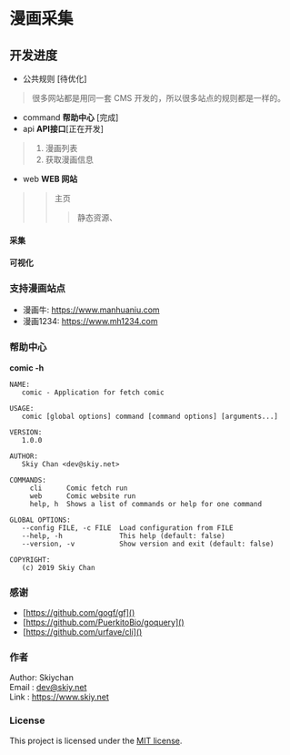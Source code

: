 # 漫画采集

## 开发进度
- 公共规则 [待优化]
> 很多网站都是用同一套 CMS 开发的，所以很多站点的规则都是一样的。
- command **帮助中心** [完成]
- api **API接口**[正在开发]
> 1. 漫画列表
> 2. 获取漫画信息 
- web **WEB 网站**
>> 主页
>>> 静态资源、

#### 采集
#### 可视化

### 支持漫画站点
- 漫画牛: https://www.manhuaniu.com
- 漫画1234: https://www.mh1234.com

### 帮助中心
**comic -h**
```shell script
NAME:
   comic - Application for fetch comic

USAGE:
   comic [global options] command [command options] [arguments...]

VERSION:
   1.0.0

AUTHOR:
   Skiy Chan <dev@skiy.net>

COMMANDS:
     cli      Comic fetch run
     web      Comic website run
     help, h  Shows a list of commands or help for one command

GLOBAL OPTIONS:
   --config FILE, -c FILE  Load configuration from FILE
   --help, -h              This help (default: false)
   --version, -v           Show version and exit (default: false)

COPYRIGHT:
   (c) 2019 Skiy Chan
```

### 感谢
- [https://github.com/gogf/gf]()
- [https://github.com/PuerkitoBio/goquery]()
- [https://github.com/urfave/cli]()

### 作者
Author: Skiychan   
Email : dev@skiy.net   
Link  : https://www.skiy.net    

### License

This project is licensed under the [MIT license](https://github.com/totoval/totoval/blob/master/LICENSE).

